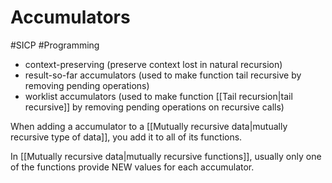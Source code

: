 # Accumulators
#SICP #Programming 

+ context-preserving (preserve context lost in natural recursion)
+ result-so-far accumulators (used to make function tail recursive by removing pending operations)
+ worklist accumulators (used to make function [[Tail recursion|tail recursive]] by removing pending operations on recursive calls)

When adding a accumulator to a [[Mutually recursive data|mutually recursive type of data]], you add it to all of its functions. 

In [[Mutually recursive data|mutually recursive functions]], usually only one of the functions provide NEW values for each accumulator.